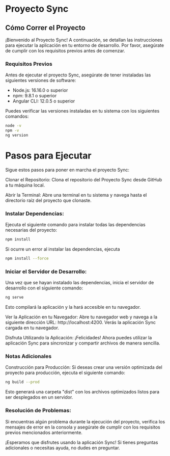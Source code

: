 # Proyecto Sync

## Cómo Correr el Proyecto

¡Bienvenido al Proyecto Sync! A continuación, se detallan las instrucciones para ejecutar la aplicación en tu entorno de desarrollo. Por favor, asegúrate de cumplir con los requisitos previos antes de comenzar.

### Requisitos Previos

Antes de ejecutar el proyecto Sync, asegúrate de tener instaladas las siguientes versiones de software:

- Node.js: 16.16.0 o superior
- npm: 9.8.1 o superior
- Angular CLI: 12.0.5 o superior

Puedes verificar las versiones instaladas en tu sistema con los siguientes comandos:

```bash
node -v
npm -v
ng version
```

# Pasos para Ejecutar
Sigue estos pasos para poner en marcha el proyecto Sync:

Clonar el Repositorio:
Clona el repositorio del Proyecto Sync desde GitHub a tu máquina local.

Abrir la Terminal:
Abre una terminal en tu sistema y navega hasta el directorio raíz del proyecto que clonaste.

### Instalar Dependencias:
Ejecuta el siguiente comando para instalar todas las dependencias necesarias del proyecto:

```bash
npm install
```

Si ocurre un error al instalar las dependencias, ejecuta
```bash
npm install --force
```

###  Iniciar el Servidor de Desarrollo:
Una vez que se hayan instalado las dependencias, inicia el servidor de desarrollo con el siguiente comando:

```bash
ng serve
```
Esto compilará la aplicación y la hará accesible en tu navegador.

Ver la Aplicación en tu Navegador:
Abre tu navegador web y navega a la siguiente dirección URL: http://localhost:4200. Verás la aplicación Sync cargada en tu navegador.

Disfruta Utilizando la Aplicación:
¡Felicidades! Ahora puedes utilizar la aplicación Sync para sincronizar y compartir archivos de manera sencilla.

### Notas Adicionales
Construcción para Producción:
Si deseas crear una versión optimizada del proyecto para producción, ejecuta el siguiente comando:

```bash
ng build --prod
```

Esto generará una carpeta "dist" con los archivos optimizados listos para ser desplegados en un servidor.

### Resolución de Problemas:
Si encuentras algún problema durante la ejecución del proyecto, verifica los mensajes de error en la consola y asegúrate de cumplir con los requisitos previos mencionados anteriormente.

¡Esperamos que disfrutes usando la aplicación Sync! Si tienes preguntas adicionales o necesitas ayuda, no dudes en preguntar.



